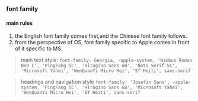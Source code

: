 ### font family

#### main rules

1. the English font family comes first,and the Chinese font family follows.
2. from the perspective of OS, font family specific to Apple comes in front of it specific to MS.

> main text style:
> `font-family: Georgia, -apple-system, 'Nimbus Roman No9 L', 'PingFang SC', 'Hiragino Sans GB', 'Noto Serif SC', 'Microsoft Yahei', 'WenQuanYi Micro Hei', 'ST Heiti', sans-serif`

> headings and navigation style
> `font-family: 'Josefin Sans', -apple-system, 'PingFang SC', 'Hiragino Sans GB', 'Microsoft Yahei', 'WenQuanYi Micro Hei', 'ST Heiti', sans-serif`
